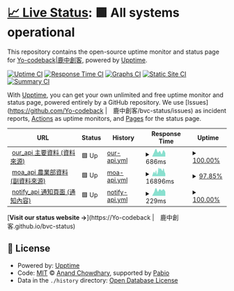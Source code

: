 # [📈 Live Status](https://Yo-codeback|鹿中創客.github.io/bvc-status): <!--live status--> **🟩 All systems operational**

This repository contains the open-source uptime monitor and status page for [Yo-codeback|鹿中創客](https://Yo-codeback|鹿中創客.github.io/bvc-status), powered by [Upptime](https://github.com/upptime/upptime).

[![Uptime CI](https://github.com/Yo-codeback|鹿中創客/bvc-status/workflows/Uptime%20CI/badge.svg)](https://github.com/Yo-codeback|鹿中創客/bvc-status/actions?query=workflow%3A%22Uptime+CI%22)
[![Response Time CI](https://github.com/Yo-codeback|鹿中創客/bvc-status/workflows/Response%20Time%20CI/badge.svg)](https://github.com/Yo-codeback|鹿中創客/bvc-status/actions?query=workflow%3A%22Response+Time+CI%22)
[![Graphs CI](https://github.com/Yo-codeback|鹿中創客/bvc-status/workflows/Graphs%20CI/badge.svg)](https://github.com/Yo-codeback|鹿中創客/bvc-status/actions?query=workflow%3A%22Graphs+CI%22)
[![Static Site CI](https://github.com/Yo-codeback|鹿中創客/bvc-status/workflows/Static%20Site%20CI/badge.svg)](https://github.com/Yo-codeback|鹿中創客/bvc-status/actions?query=workflow%3A%22Static+Site+CI%22)
[![Summary CI](https://github.com/Yo-codeback|鹿中創客/bvc-status/workflows/Summary%20CI/badge.svg)](https://github.com/Yo-codeback|鹿中創客/bvc-status/actions?query=workflow%3A%22Summary+CI%22)

With [Upptime](https://upptime.js.org), you can get your own unlimited and free uptime monitor and status page, powered entirely by a GitHub repository. We use [Issues](https://github.com/Yo-codeback |　鹿中創客/bvc-status/issues) as incident reports, [Actions](https://github.com/Yo-codeback|鹿中創客/bvc-status/actions) as uptime monitors, and [Pages](https://Yo-codeback|鹿中創客.github.io/bvc-status) for the status page.

<!--start: status pages-->
<!-- This summary is generated by Upptime (https://github.com/upptime/upptime) -->
<!-- Do not edit this manually, your changes will be overwritten -->
<!-- prettier-ignore -->
| URL | Status | History | Response Time | Uptime |
| --- | ------ | ------- | ------------- | ------ |
| <img alt="" src="https://icons.duckduckgo.com/ip3/bvc-api.deno.dev.ico" height="13"> [our_api 主要資料 (資料來源)](https://bvc-api.deno.dev) | 🟩 Up | [our-api.yml](https://github.com/Yo-codeback/bvc-status/commits/HEAD/history/our-api.yml) | <details><summary><img alt="Response time graph" src="./graphs/our-api/response-time-week.png" height="20"> 686ms</summary><br><a href="https://Yo-codeback.github.io/bvc-status/history/our-api"><img alt="Response time 573" src="https://img.shields.io/endpoint?url=https%3A%2F%2Fraw.githubusercontent.com%2FYo-codeback%2Fbvc-status%2FHEAD%2Fapi%2Four-api%2Fresponse-time.json"></a><br><a href="https://Yo-codeback.github.io/bvc-status/history/our-api"><img alt="24-hour response time 843" src="https://img.shields.io/endpoint?url=https%3A%2F%2Fraw.githubusercontent.com%2FYo-codeback%2Fbvc-status%2FHEAD%2Fapi%2Four-api%2Fresponse-time-day.json"></a><br><a href="https://Yo-codeback.github.io/bvc-status/history/our-api"><img alt="7-day response time 686" src="https://img.shields.io/endpoint?url=https%3A%2F%2Fraw.githubusercontent.com%2FYo-codeback%2Fbvc-status%2FHEAD%2Fapi%2Four-api%2Fresponse-time-week.json"></a><br><a href="https://Yo-codeback.github.io/bvc-status/history/our-api"><img alt="30-day response time 573" src="https://img.shields.io/endpoint?url=https%3A%2F%2Fraw.githubusercontent.com%2FYo-codeback%2Fbvc-status%2FHEAD%2Fapi%2Four-api%2Fresponse-time-month.json"></a><br><a href="https://Yo-codeback.github.io/bvc-status/history/our-api"><img alt="1-year response time 573" src="https://img.shields.io/endpoint?url=https%3A%2F%2Fraw.githubusercontent.com%2FYo-codeback%2Fbvc-status%2FHEAD%2Fapi%2Four-api%2Fresponse-time-year.json"></a></details> | <details><summary><a href="https://Yo-codeback.github.io/bvc-status/history/our-api">100.00%</a></summary><a href="https://Yo-codeback.github.io/bvc-status/history/our-api"><img alt="All-time uptime 100.00%" src="https://img.shields.io/endpoint?url=https%3A%2F%2Fraw.githubusercontent.com%2FYo-codeback%2Fbvc-status%2FHEAD%2Fapi%2Four-api%2Fuptime.json"></a><br><a href="https://Yo-codeback.github.io/bvc-status/history/our-api"><img alt="24-hour uptime 100.00%" src="https://img.shields.io/endpoint?url=https%3A%2F%2Fraw.githubusercontent.com%2FYo-codeback%2Fbvc-status%2FHEAD%2Fapi%2Four-api%2Fuptime-day.json"></a><br><a href="https://Yo-codeback.github.io/bvc-status/history/our-api"><img alt="7-day uptime 100.00%" src="https://img.shields.io/endpoint?url=https%3A%2F%2Fraw.githubusercontent.com%2FYo-codeback%2Fbvc-status%2FHEAD%2Fapi%2Four-api%2Fuptime-week.json"></a><br><a href="https://Yo-codeback.github.io/bvc-status/history/our-api"><img alt="30-day uptime 100.00%" src="https://img.shields.io/endpoint?url=https%3A%2F%2Fraw.githubusercontent.com%2FYo-codeback%2Fbvc-status%2FHEAD%2Fapi%2Four-api%2Fuptime-month.json"></a><br><a href="https://Yo-codeback.github.io/bvc-status/history/our-api"><img alt="1-year uptime 100.00%" src="https://img.shields.io/endpoint?url=https%3A%2F%2Fraw.githubusercontent.com%2FYo-codeback%2Fbvc-status%2FHEAD%2Fapi%2Four-api%2Fuptime-year.json"></a></details>
| <img alt="" src="https://icons.duckduckgo.com/ip3/data.moa.gov.tw.ico" height="13"> [moa_api 農業部資料 (副資料來源)](https://data.moa.gov.tw/Service/OpenData/FromM/FarmTransData.aspx) | 🟩 Up | [moa-api.yml](https://github.com/Yo-codeback/bvc-status/commits/HEAD/history/moa-api.yml) | <details><summary><img alt="Response time graph" src="./graphs/moa-api/response-time-week.png" height="20"> 16896ms</summary><br><a href="https://Yo-codeback.github.io/bvc-status/history/moa-api"><img alt="Response time 13283" src="https://img.shields.io/endpoint?url=https%3A%2F%2Fraw.githubusercontent.com%2FYo-codeback%2Fbvc-status%2FHEAD%2Fapi%2Fmoa-api%2Fresponse-time.json"></a><br><a href="https://Yo-codeback.github.io/bvc-status/history/moa-api"><img alt="24-hour response time 14672" src="https://img.shields.io/endpoint?url=https%3A%2F%2Fraw.githubusercontent.com%2FYo-codeback%2Fbvc-status%2FHEAD%2Fapi%2Fmoa-api%2Fresponse-time-day.json"></a><br><a href="https://Yo-codeback.github.io/bvc-status/history/moa-api"><img alt="7-day response time 16896" src="https://img.shields.io/endpoint?url=https%3A%2F%2Fraw.githubusercontent.com%2FYo-codeback%2Fbvc-status%2FHEAD%2Fapi%2Fmoa-api%2Fresponse-time-week.json"></a><br><a href="https://Yo-codeback.github.io/bvc-status/history/moa-api"><img alt="30-day response time 13283" src="https://img.shields.io/endpoint?url=https%3A%2F%2Fraw.githubusercontent.com%2FYo-codeback%2Fbvc-status%2FHEAD%2Fapi%2Fmoa-api%2Fresponse-time-month.json"></a><br><a href="https://Yo-codeback.github.io/bvc-status/history/moa-api"><img alt="1-year response time 13283" src="https://img.shields.io/endpoint?url=https%3A%2F%2Fraw.githubusercontent.com%2FYo-codeback%2Fbvc-status%2FHEAD%2Fapi%2Fmoa-api%2Fresponse-time-year.json"></a></details> | <details><summary><a href="https://Yo-codeback.github.io/bvc-status/history/moa-api">97.85%</a></summary><a href="https://Yo-codeback.github.io/bvc-status/history/moa-api"><img alt="All-time uptime 98.88%" src="https://img.shields.io/endpoint?url=https%3A%2F%2Fraw.githubusercontent.com%2FYo-codeback%2Fbvc-status%2FHEAD%2Fapi%2Fmoa-api%2Fuptime.json"></a><br><a href="https://Yo-codeback.github.io/bvc-status/history/moa-api"><img alt="24-hour uptime 96.79%" src="https://img.shields.io/endpoint?url=https%3A%2F%2Fraw.githubusercontent.com%2FYo-codeback%2Fbvc-status%2FHEAD%2Fapi%2Fmoa-api%2Fuptime-day.json"></a><br><a href="https://Yo-codeback.github.io/bvc-status/history/moa-api"><img alt="7-day uptime 97.85%" src="https://img.shields.io/endpoint?url=https%3A%2F%2Fraw.githubusercontent.com%2FYo-codeback%2Fbvc-status%2FHEAD%2Fapi%2Fmoa-api%2Fuptime-week.json"></a><br><a href="https://Yo-codeback.github.io/bvc-status/history/moa-api"><img alt="30-day uptime 98.88%" src="https://img.shields.io/endpoint?url=https%3A%2F%2Fraw.githubusercontent.com%2FYo-codeback%2Fbvc-status%2FHEAD%2Fapi%2Fmoa-api%2Fuptime-month.json"></a><br><a href="https://Yo-codeback.github.io/bvc-status/history/moa-api"><img alt="1-year uptime 98.88%" src="https://img.shields.io/endpoint?url=https%3A%2F%2Fraw.githubusercontent.com%2FYo-codeback%2Fbvc-status%2FHEAD%2Fapi%2Fmoa-api%2Fuptime-year.json"></a></details>
| <img alt="" src="https://icons.duckduckgo.com/ip3/bvcaanotify.deno.dev.ico" height="13"> [notify_api 通知頁面 (通知內容)](https://bvcaanotify.deno.dev) | 🟩 Up | [notify-api.yml](https://github.com/Yo-codeback/bvc-status/commits/HEAD/history/notify-api.yml) | <details><summary><img alt="Response time graph" src="./graphs/notify-api/response-time-week.png" height="20"> 229ms</summary><br><a href="https://Yo-codeback.github.io/bvc-status/history/notify-api"><img alt="Response time 281" src="https://img.shields.io/endpoint?url=https%3A%2F%2Fraw.githubusercontent.com%2FYo-codeback%2Fbvc-status%2FHEAD%2Fapi%2Fnotify-api%2Fresponse-time.json"></a><br><a href="https://Yo-codeback.github.io/bvc-status/history/notify-api"><img alt="24-hour response time 238" src="https://img.shields.io/endpoint?url=https%3A%2F%2Fraw.githubusercontent.com%2FYo-codeback%2Fbvc-status%2FHEAD%2Fapi%2Fnotify-api%2Fresponse-time-day.json"></a><br><a href="https://Yo-codeback.github.io/bvc-status/history/notify-api"><img alt="7-day response time 229" src="https://img.shields.io/endpoint?url=https%3A%2F%2Fraw.githubusercontent.com%2FYo-codeback%2Fbvc-status%2FHEAD%2Fapi%2Fnotify-api%2Fresponse-time-week.json"></a><br><a href="https://Yo-codeback.github.io/bvc-status/history/notify-api"><img alt="30-day response time 281" src="https://img.shields.io/endpoint?url=https%3A%2F%2Fraw.githubusercontent.com%2FYo-codeback%2Fbvc-status%2FHEAD%2Fapi%2Fnotify-api%2Fresponse-time-month.json"></a><br><a href="https://Yo-codeback.github.io/bvc-status/history/notify-api"><img alt="1-year response time 281" src="https://img.shields.io/endpoint?url=https%3A%2F%2Fraw.githubusercontent.com%2FYo-codeback%2Fbvc-status%2FHEAD%2Fapi%2Fnotify-api%2Fresponse-time-year.json"></a></details> | <details><summary><a href="https://Yo-codeback.github.io/bvc-status/history/notify-api">100.00%</a></summary><a href="https://Yo-codeback.github.io/bvc-status/history/notify-api"><img alt="All-time uptime 100.00%" src="https://img.shields.io/endpoint?url=https%3A%2F%2Fraw.githubusercontent.com%2FYo-codeback%2Fbvc-status%2FHEAD%2Fapi%2Fnotify-api%2Fuptime.json"></a><br><a href="https://Yo-codeback.github.io/bvc-status/history/notify-api"><img alt="24-hour uptime 100.00%" src="https://img.shields.io/endpoint?url=https%3A%2F%2Fraw.githubusercontent.com%2FYo-codeback%2Fbvc-status%2FHEAD%2Fapi%2Fnotify-api%2Fuptime-day.json"></a><br><a href="https://Yo-codeback.github.io/bvc-status/history/notify-api"><img alt="7-day uptime 100.00%" src="https://img.shields.io/endpoint?url=https%3A%2F%2Fraw.githubusercontent.com%2FYo-codeback%2Fbvc-status%2FHEAD%2Fapi%2Fnotify-api%2Fuptime-week.json"></a><br><a href="https://Yo-codeback.github.io/bvc-status/history/notify-api"><img alt="30-day uptime 100.00%" src="https://img.shields.io/endpoint?url=https%3A%2F%2Fraw.githubusercontent.com%2FYo-codeback%2Fbvc-status%2FHEAD%2Fapi%2Fnotify-api%2Fuptime-month.json"></a><br><a href="https://Yo-codeback.github.io/bvc-status/history/notify-api"><img alt="1-year uptime 100.00%" src="https://img.shields.io/endpoint?url=https%3A%2F%2Fraw.githubusercontent.com%2FYo-codeback%2Fbvc-status%2FHEAD%2Fapi%2Fnotify-api%2Fuptime-year.json"></a></details>

<!--end: status pages-->

[**Visit our status website →**](https://Yo-codeback |　鹿中創客.github.io/bvc-status)

## 📄 License

- Powered by: [Upptime](https://github.com/upptime/upptime)
- Code: [MIT](./LICENSE) © [Anand Chowdhary](https://anandchowdhary.com), supported by [Pabio](https://pabio.com)
- Data in the `./history` directory: [Open Database License](https://opendatacommons.org/licenses/odbl/1-0/)
